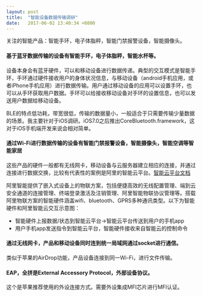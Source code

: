```yaml
---
layout: post
title:  "智能设备数据传输调研"
date:   2017-06-02 13:40:34 +0800
---
```


关注的智能产品：智能手环，电子体脂秤，智能门禁报警设备，智能摄像头。

#### 基于蓝牙数据传输的设备有智能手环，电子体脂秤，智能水杯等。

设备本身会有蓝牙硬件，可以和移动设备进行数据传递。典型的交互模式是智能手环，手环通过硬件接收用户的身体状况信息，与移动设备（android手机应用，或者iPhone手机应用）进行数据传输。用户通过移动设备的应用可以设置手环，也可以从手环获取用户数据。手环可以给接收移动设备对手环的设置信息，也可以发送用户数据给移动设备。

BLE的特点低功耗，带宽很低，传输的数据量小，一般适合于只需要传输少量数据的场景。我主要针对于iOS调研。iOS7.0之后推出CoreBluetooth.framework，这对于iOS手机端开发来说会相对简单。

#### 通过Wi-Fi进行数据传输的设备有智能门禁报警设备，智能摄像头，智能空调等智能家居

这些产品的硬件一般都有无线网卡，移动设备与云服务器建立相应的连接，并通过连接进行数据交换，比较有代表性的案例是阿里的智能云平台。[智能云平台文档](http://open.aliplus.com/docs/open/)

阿里智能提供了嵌入式设备上的物联方案，包括便捷高效的无线配置管理、端到云安全通道的连接管理、终端登录激活及注销管理、阿里智能物联协议管理等。搭载阿里物联方案的智能硬件涵盖wifi、bluetooth、GPRS多种通讯类型。以下为智能硬件和阿里智能云交互示意图：

* 智能硬件上报数据/状态到智能云平台->智能云平台传送到用户的手机app
* 用户手机app发送指令到智能云平台，智能硬件接收来自智能云的控制命令

#### 通过无线网卡，产品和移动设备同时连到统一局域网通过socket进行通信。

类似于苹果的AirDrop功能，产品设备连接到同一Wi-Fi，进行文件传输。



#### EAP，全拼是External Accessory Protocol，外部设备协议。
这个是苹果推荐使用的外设连接方式。需要外设集成MFI芯片进行MFI认证。
